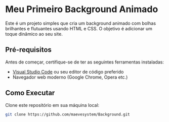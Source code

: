 # Meu Primeiro Background Animado

Este é um projeto simples que cria um background animado com bolhas brilhantes e flutuantes usando HTML e CSS. 
O objetivo é adicionar um toque dinâmico ao seu site.

## Pré-requisitos

Antes de começar, certifique-se de ter as seguintes ferramentas instaladas:

- [Visual Studio Code](https://code.visualstudio.com/) ou seu editor de código preferido
- Navegador web moderno (Google Chrome, Opera etc.)

## Como Executar

Clone este repositório em sua máquina local:

   ```bash
   git clone https://github.com/maevesystem/Background.git
